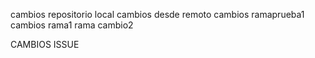 cambios repositorio local
cambios desde remoto
cambios ramaprueba1
cambios rama1
rama cambio2

CAMBIOS ISSUE